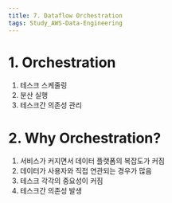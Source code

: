 ```yaml
---
title: 7. Dataflow Orchestration
tags: Study_AWS-Data-Engineering
---
```


<!--more-->

# 1. Orchestration
1. 테스크 스케줄링
2. 분산 실행
3. 테스크간 의존성 관리


# 2. Why Orchestration?
1. 서비스가 커지면서 데이터 플랫폼의 복잡도가 커짐
2. 데이터가 사용자와 직접 연관되는 경우가 많음
3. 테스크 각각의 중요성이 커짐
4. 테스크간 의존성 발생
